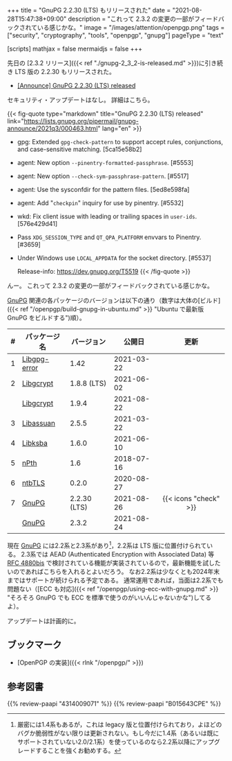 +++
title = "GnuPG 2.2.30 (LTS) もリリースされた"
date =  "2021-08-28T15:47:38+09:00"
description = "これって 2.3.2 の変更の一部がフィードバックされている感じかな。"
image = "/images/attention/openpgp.png"
tags = ["security", "cryptography", "tools", "openpgp", "gnupg"]
pageType = "text"

[scripts]
  mathjax = false
  mermaidjs = false
+++

先日の [2.3.2 リリース]({{< ref "./gnupg-2_3_2-is-released.md" >}})に引き続き LTS 版の 2.2.30 もリリースされた。

- [[Announce] GnuPG 2.2.30 (LTS) released](https://lists.gnupg.org/pipermail/gnupg-announce/2021q3/000463.html)

セキュリティ・アップデートはなし。
詳細はこちら。

{{< fig-quote type="markdown" title="GnuPG 2.2.30 (LTS) released" link="https://lists.gnupg.org/pipermail/gnupg-announce/2021q3/000463.html" lang="en" >}}

* gpg: Extended `gpg-check-pattern` to support accept rules, conjunctions, and case-sensitive matching.  [5ca15e58b2]
* agent: New option `--pinentry-formatted-passphrase`.  [#5553]
* agent: New option `--check-sym-passphrase-pattern`.  [#5517]
* agent: Use the sysconfdir for the pattern files.  [5ed8e598fa]
* agent: Add "`checkpin`" inquiry for use by pinentry.  [#5532]
* wkd: Fix client issue with leading or trailing spaces in `user-ids`.  [576e429d41]
* Pass `XDG_SESSION_TYPE` and `QT_QPA_PLATFORM` envvars to Pinentry. [#3659]
* Under Windows use `LOCAL_APPDATA` for the socket directory.  [#5537]

  Release-info: https://dev.gnupg.org/T5519
{{< /fig-quote >}}

んー。
これって 2.3.2 の変更の一部がフィードバックされている感じかな。

[GnuPG] 関連の各パッケージのバージョンは以下の通り（数字は大体の[ビルド]({{< ref "/openpgp/build-gnupg-in-ubuntu.md" >}} "Ubuntu で最新版 GnuPG をビルドする")順）。

|    # | パッケージ名                                             | バージョン   | 公開日     |         更新          |
| ---: | -------------------------------------------------------- | ------------ | ---------- | :-------------------: |
|    1 | [Libgpg-error](https://gnupg.org/software/libgpg-error/) | 1.42         | 2021-03-22 |                       |
|    2 | [Libgcrypt](https://gnupg.org/software/libgcrypt/)       | 1.8.8 (LTS)  | 2021-06-02 |                       |
|      | [Libgcrypt](https://gnupg.org/software/libgcrypt/)       | 1.9.4        | 2021-08-22 |                       |
|    3 | [Libassuan](https://gnupg.org/software/libassuan/)       | 2.5.5        | 2021-03-22 |                       |
|    4 | [Libksba](https://gnupg.org/software/libksba/)           | 1.6.0        | 2021-06-10 |                       |
|    5 | [nPth](https://gnupg.org/software/npth/)                 | 1.6          | 2018-07-16 |                       |
|    6 | [ntbTLS](https://gnupg.org/software/ntbtls/)             | 0.2.0        | 2020-08-27 |                       |
|    7 | [GnuPG](https://gnupg.org/software/)                     | 2.2.30 (LTS) | 2021-08-26 | {{< icons "check" >}} |
|      | [GnuPG](https://gnupg.org/software/)                     | 2.3.2        | 2021-08-24 |                       |

現在 [GnuPG] には2.2系と2.3系があり[^gpg14]，2.2系は LTS 版に位置付けられている。
2.3系では AEAD (Authenticated Encryption with Associated Data) 等 [RFC 4880bis] で検討されている機能が実装されているので，最新機能を試したいのであればこちらを入れるとよいだろう。
なお2.2系は少なくとも2024年末まではサポートが続けられる予定である。
通常運用であれば，当面は2.2系でも問題ない（[ECC も対応]({{< ref "/openpgp/using-ecc-with-gnupg.md" >}} "そろそろ GnuPG でも ECC を標準で使うのがいいんじゃないかな")してるよ）。

[^gpg14]: 厳密には1.4系もあるが，これは legacy 版と位置付けられており，よほどのバグか脆弱性がない限りは更新されない。もし今だに1.4系（あるいは既にサポートされていない2.0/2.1系）を使っているのなら2.2系以降にアップグレードすることを強くお勧めする。

アップデートは計画的に。

## ブックマーク

- [OpenPGP の実装]({{< rlnk "/openpgp/" >}})

[GnuPG]: https://gnupg.org/ "The GNU Privacy Guard"
[OpenPGP]: http://openpgp.org/
[RFC 4880bis]: https://datatracker.ietf.org/doc/draft-ietf-openpgp-rfc4880bis/ "draft-ietf-openpgp-rfc4880bis - OpenPGP Message Format"

## 参考図書

{{% review-paapi "4314009071" %}} <!-- 暗号化 プライバシーを救った反乱者たち -->
{{% review-paapi "B015643CPE" %}} <!-- 暗号技術入門 第3版 -->
